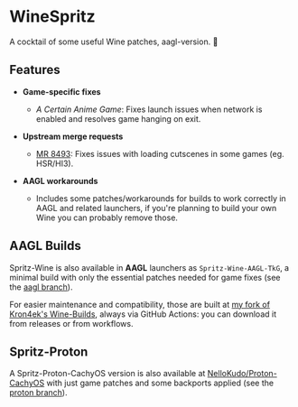 # WineSpritz
A cocktail of some useful Wine patches, aagl-version. 🍹

## Features

- **Game-specific fixes**  
  - *A Certain Anime Game*: Fixes launch issues when network is enabled and resolves game hanging on exit.

- **Upstream merge requests** 
  - [MR 8493](https://gitlab.winehq.org/wine/wine/-/merge_requests/8493): Fixes issues with loading cutscenes in some games (eg. HSR/HI3).

- **AAGL workarounds**
  - Includes some patches/workarounds for builds to work correctly in AAGL and related launchers, if you're planning to build your own Wine you can probably remove those.

## AAGL Builds

Spritz-Wine is also available in **AAGL** launchers as `Spritz-Wine-AAGL-TkG`, a minimal build with only the essential patches needed for game fixes (see the [aagl branch](https://github.com/NelloKudo/WineSpritz/tree/aagl)).

For easier maintenance and compatibility, those are built at [my fork of Kron4ek's Wine-Builds](https://github.com/NelloKudo/Wine-Builds), always via GitHub Actions: you can download it from releases or from workflows.

## Spritz-Proton

A Spritz-Proton-CachyOS version is also available at [NelloKudo/Proton-CachyOS](https://github.com/NelloKudo/proton-cachyos) with just game patches and some backports applied (see the [proton branch](https://github.com/NelloKudo/WineSpritz/tree/proton)). 
